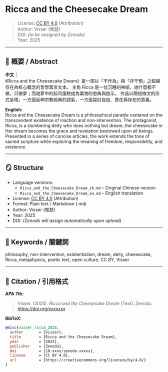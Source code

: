 # Ricca and the Cheesecake Dream

> License: [CC BY 4.0](https://creativecommons.org/licenses/by/4.0/) (Attribution)  
> Author: Visser (惟瑟)  
> DOI: *(to be assigned by Zenodo)*  
> Year: 2025  

---

## 🧀 概要 / Abstract

**中文：**  
《Ricca and the Cheesecake Dream》是一部以「不作為」與「非干預」之超越存在為核心概念的哲學寓言文本。
主角 Ricca 是一位沉睡的神祇，祂什麼都不做，只做夢；而祂夢中的起司蛋糕成為萬物的恩典與啟示。
作品以簡短條文的形式呈現，一方面延伸宗教經典的語氣，一方面探討自由、責任與存在的意義。

**English:**  
Ricca and the Cheesecake Dream is a philosophical parable centered on the transcendent existence of inaction and non-intervention.
The protagonist, Ricca, is a slumbering deity who does nothing but dream; the cheesecake in Her dream becomes the grace and revelation bestowed upon all beings.
Presented in a series of concise articles, the work extends the tone of sacred scripture while exploring the meaning of freedom, responsibility, and existence.

---

## 🪞 Structure

- Language versions:
  - `Ricca_and_the_Cheesecake_Dream_zh.md` – Original Chinese version  
  - `Ricca_and_the_Cheesecake_Dream_en.md` – English translation  
- License: [CC BY 4.0](https://creativecommons.org/licenses/by/4.0/) (Attribution)  
- Format: Plain text / Markdown (.md)  
- Author: Visser (惟瑟)  
- Year: 2025  
- DOI: *(Zenodo will assign automatically upon upload)*  

---

## 🧩 Keywords / 關鍵詞
philosophy, non-intervention, existentialism, dream, deity, cheesecake,  
Ricca, metaphysics, poetic text, open culture, CC BY, Visser  

---

## 💬 Citation / 引用格式

**APA 7th:**
> Visser. (2025). *Ricca and the Cheesecake Dream* [Text]. Zenodo. https://doi.org/xxxxxxx

**BibTeX:**
```bibtex
@misc{visser_ricca_2025,
  author       = {Visser},
  title        = {Ricca and the Cheesecake Dream},
  year         = {2025},
  publisher    = {Zenodo},
  doi          = {10.xxxx/zenodo.xxxxx},
  license      = {CC BY 4.0},
  url          = {https://creativecommons.org/licenses/by/4.0/}
}
